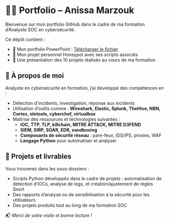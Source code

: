 # 👩‍💻 Portfolio – Anissa Marzouk

Bienvenue sur mon portfolio GitHub dans le cadre de ma formation d’Analyste SOC en cybersécurité.

Ce dépôt contient :
- 🧠 Mon portfolio PowerPoint : [Télécharger le fichier](../Marzouk_Anissa_Portfolio_1_01042025.pptx)
- 🔐 Mon projet personnel Honeypot avec ses scripts associés
- 📁 Une présentation des 10 projets réalisés au cours de ma formation

## 🔎 À propos de moi
Analyste en cybersécurité en formation, j’ai développé des compétences en :
- Détection d'incidents, investigation, réponse aux incidents
- Utilisation d’outils comme : **Wireshark, Elastic, Splunk, TheHive, N8N, Cortex, oletools, cyberchef, virtualbox**
- Maîtrise des ressources et technologies suivantes :
  - **IOC, TTP, TLP, killchain, MITRE ATT&CK, MITRE D3FEND**
  - **SIEM, SIRP, SOAR, EDR, sandboxing**
  - **Composants de sécurité réseau** : pare-feux, IDS/IPS, proxies, WAF
  - **Langage Python** pour automatiser et analyser

## 📌 Projets et livrables
Vous trouverez dans les sous-dossiers :
- Scripts Python développés dans le cadre de projets : automatisation de détection d’IOCs, analyse de logs, et création/ajustement de règles Snort
- Des rapports d’analyse ou de sensibilisation à la sécurité pour les utilisateurs 
- Des projets produits tout au long de ma formation SOC

📬 *Merci de votre visite et bonne lecture !*
